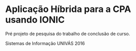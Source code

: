 Aplicação Híbrida para a CPA usando IONIC
========

Pré projeto de pesquisa do trabalho de conclusão de curso.

Sistemas de Informação
UNIVÁS 2016